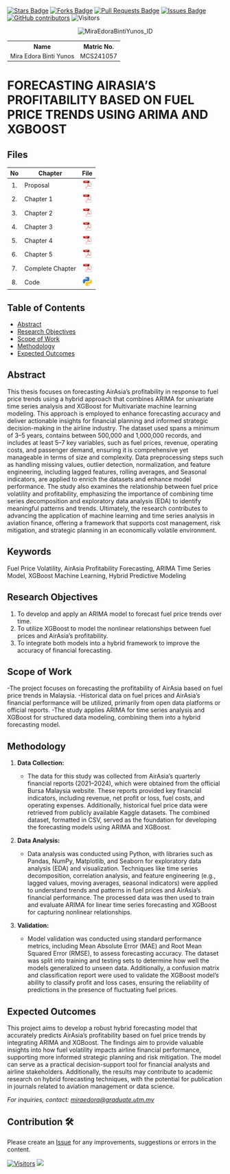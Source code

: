 <a href="https://github.com/drshahizan/research-design/stargazers"><img src="https://img.shields.io/github/stars/drshahizan/research-design" alt="Stars Badge"/></a>
<a href="https://github.com/drshahizan/research-design/network/members"><img src="https://img.shields.io/github/forks/drshahizan/research-design" alt="Forks Badge"/></a>
<a href="https://github.com/drshahizan/research-design/pulls"><img src="https://img.shields.io/github/issues-pr/drshahizan/research-design" alt="Pull Requests Badge"/></a>
<a href="https://github.com/drshahizan/research-design"><img src="https://img.shields.io/github/issues/drshahizan/research-design" alt="Issues Badge"/></a>
<a href="https://github.com/drshahizan/research-design/graphs/contributors"><img alt="GitHub contributors" src="https://img.shields.io/github/contributors/drshahizan/research-design?color=2b9348"></a>
![Visitors](https://api.visitorbadge.io/api/visitors?path=https%3A%2F%2Fgithub.com%2Fdrshahizan%2BDM&labelColor=%23d9e3f0&countColor=%23697689&style=flat)
<p align="center">
  <img src="https://github.com/user-attachments/assets/fbc820ef-f65f-4892-beaf-fa4985e62d03" alt="MiraEdoraBintiYunos_ID" width="300"/>
</p>

<table align="center">
  <tr>
    <th>Name</th>
    <th>Matric No.</th>
  </tr>
  <tr>
    <td>Mira Edora Binti Yunos</td>
    <td>MCS241057</td>
  </tr>
</table>

# FORECASTING AIRASIA’S PROFITABILITY BASED ON FUEL PRICE TRENDS USING ARIMA AND XGBOOST

## Files

| No  | Chapter     |                                                 File |
| :-: | ---------- | :---------------------------------------------------------------------------------------------------: |
|  1.  | Proposal | <a href="Proposal/MCST1043 Proposal Form_MiraEdoraYunos"><img src="pdf1.svg" width="24px" height="24px"></a> |
|  2.  | Chapter 1 | <a href="Chapter 1/Chapter1_MiraEdoraYunos.pdf"><img src="pdf1.svg" width="24px" height="24px"></a>|
|  3.  | Chapter 2 | <a href="Chapter 2/Chapter2_MiraEdoraYunos.pdf"><img src="pdf1.svg" width="24px" height="24px"></a>|
|  4.  | Chapter 3 | <a href="Chapter 3/Chapter3_MiraEdoraYunos.pdf"><img src="pdf1.svg" width="24px" height="24px"></a>|
|  5.  | Chapter 4 | <a href="Chapter 4/Chapter4_MiraEdoraYunos.pdf"><img src="pdf1.svg" width="24px" height="24px"></a>|
|  6.  | Chapter 5 | <a href="Chapter 5/Chapter5_MiraEdoraYunos.pdf"><img src="pdf1.svg" width="24px" height="24px"></a>|
|  7.  | Complete Chapter | <a href="Full chapter/Thesis_MiraEdoraYunos.pdf"><img src="pdf1.svg" width="24px" height="24px"></a> |
|  8.  | Code | <a href="Code/ForecastingProfitibilityAirAsia.ipynb"><img src="python_icon.png" width="24px" height="24px"></a> |


## Table of Contents
- [Abstract](#abstract)
- [Research Objectives](#research-objectives)
- [Scope of Work](#scope-of-work)
- [Methodology](#methodology)
- [Expected Outcomes](#expected-outcomes)

## Abstract

This thesis focuses on forecasting AirAsia’s profitability in response to fuel price trends using a hybrid approach that combines ARIMA for univariate time series analysis and XGBoost for Multivariate machine learning modeling. This approach is employed to enhance forecasting accuracy and deliver actionable insights for financial planning and informed strategic decision-making in the airline industry. The dataset used spans a minimum of 3–5 years, contains between 500,000 and 1,000,000 records, and includes at least 5–7 key variables, such as fuel prices, revenue, operating costs, and passenger demand, ensuring it is comprehensive yet manageable in terms of size and complexity. Data preprocessing steps such as handling missing values, outlier detection, normalization, and feature engineering, including lagged features, rolling averages, and Seasonal indicators, are applied to enrich the datasets and enhance model performance. The study also examines the relationship between fuel price volatility and profitability, emphasizing the importance of combining time series decomposition and exploratory data analysis (EDA) to identify meaningful patterns and trends. Ultimately, the research contributes to advancing the application of machine learning and time series analysis in aviation finance, offering a framework that supports cost management, risk mitigation, and strategic planning in an economically volatile environment.

## Keywords

Fuel Price Volatility, AirAsia Profitability Forecasting, ARIMA Time Series Model, XGBoost Machine Learning, Hybrid Predictive Modeling

## Research Objectives

1. To develop and apply an ARIMA model to forecast fuel price trends over time.
2. To utilize XGBoost to model the nonlinear relationships between fuel prices and AirAsia’s profitability.
3. To integrate both models into a hybrid framework to improve the accuracy of financial
forecasting.

## Scope of Work
-The project focuses on forecasting the profitability of AirAsia based on fuel price
trends in Malaysia.
-Historical data on fuel prices and AirAsia’s financial performance will be utilized,
primarily from open data platforms or official reports.
-The study applies ARIMA for time series analysis and XGBoost for structured data
modeling, combining them into a hybrid forecasting model.

## Methodology

1. **Data Collection:**
   - The data for this study was collected from AirAsia’s quarterly financial reports (2021–2024), which were obtained from the official Bursa Malaysia website. These reports provided key financial indicators, including revenue, net profit or loss, fuel costs, and operating expenses. Additionally, historical fuel price data were retrieved from publicly available Kaggle datasets. The combined dataset, formatted in CSV, served as the foundation for developing the forecasting models using ARIMA and XGBoost.

2. **Data Analysis:**
   - Data analysis was conducted using Python, with libraries such as Pandas, NumPy, Matplotlib, and Seaborn for exploratory data analysis (EDA) and visualization. Techniques like time series decomposition, correlation analysis, and feature engineering (e.g., lagged values, moving averages, seasonal indicators) were applied to understand trends and patterns in fuel prices and AirAsia’s financial performance. The processed data was then used to train and evaluate ARIMA for linear time series forecasting and XGBoost for capturing nonlinear relationships.

3. **Validation:**
   - Model validation was conducted using standard performance metrics, including Mean Absolute Error (MAE) and Root Mean Squared Error (RMSE), to assess forecasting accuracy. The dataset was split into training and testing sets to determine how well the models generalized to unseen data. Additionally, a confusion matrix and classification report were used to validate the XGBoost model’s ability to classify profit and loss cases, ensuring the reliability of predictions in the presence of fluctuating fuel prices.

## Expected Outcomes

This project aims to develop a robust hybrid forecasting model that accurately predicts AirAsia’s profitability based on fuel price trends by integrating ARIMA and XGBoost. The findings aim to provide valuable insights into how fuel volatility impacts airline financial performance, supporting more informed strategic planning and risk mitigation. The model can serve as a practical decision-support tool for financial analysts and airline stakeholders. Additionally, the results may contribute to academic research on hybrid forecasting techniques, with the potential for publication in journals related to aviation management or data science.

*For inquiries, contact: miraedora@graduate.utm.my*

 




## Contribution 🛠️
Please create an [Issue](https://github.com/drshahizan/research-design/issues) for any improvements, suggestions or errors in the content.

[![Visitors](https://api.visitorbadge.io/api/visitors?path=https%3A%2F%2Fgithub.com%2Fdrshahizan&labelColor=%23697689&countColor=%23555555&style=plastic)](https://visitorbadge.io/status?path=https%3A%2F%2Fgithub.com%2Fdrshahizan)
![](https://hit.yhype.me/github/profile?user_id=81284918)

